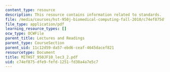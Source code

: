 ```yaml
---
content_type: resource
description: This resource contains information related to standards.
file: /media/courses/hst-950j-biomedical-computing-fall-2010/c74ef875dfe9fefd1251fd38a4a7e5c7_MITHST_950JF10_lec3_2.pdf
file_type: application/pdf
learning_resource_types: []
ocw_type: OCWFile
parent_title: Lectures and Readings
parent_type: CourseSection
parent_uid: 11c12d59-da57-ebd6-ceaf-4645dacef821
resourcetype: Document
title: MITHST_950JF10_lec3_2.pdf
uid: c74ef875-dfe9-fefd-1251-fd38a4a7e5c7
---
```

